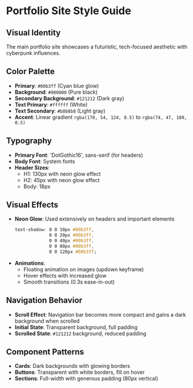 # Portfolio Site Style Guide

## Visual Identity
The main portfolio site showcases a futuristic, tech-focused aesthetic with cyberpunk influences.

## Color Palette
- **Primary**: `#00b3ff` (Cyan blue glow)
- **Background**: `#000000` (Pure black)
- **Secondary Background**: `#121212` (Dark gray)
- **Text Primary**: `#ffffff` (White)
- **Text Secondary**: `#b8b8b8` (Light gray)
- **Accent**: Linear gradient `rgba(170, 54, 124, 0.5)` to `rgba(74, 47, 189, 0.5)`

## Typography
- **Primary Font**: 'DotGothic16', sans-serif (for headers)
- **Body Font**: System fonts
- **Header Sizes**:
  - H1: 130px with neon glow effect
  - H2: 45px with neon glow effect
  - Body: 18px

## Visual Effects
- **Neon Glow**: Used extensively on headers and important elements
  ```css
  text-shadow: 0 0 10px #00b3ff,
               0 0 20px #00b3ff,
               0 0 40px #00b3ff,
               0 0 80px #00b3ff,
               0 0 120px #00b3ff;
  ```
- **Animations**: 
  - Floating animation on images (updown keyframe)
  - Hover effects with increased glow
  - Smooth transitions (0.3s ease-in-out)

## Navigation Behavior
- **Scroll Effect**: Navigation bar becomes more compact and gains a dark background when scrolled
- **Initial State**: Transparent background, full padding
- **Scrolled State**: `#121212` background, reduced padding

## Component Patterns
- **Cards**: Dark backgrounds with glowing borders
- **Buttons**: Transparent with white borders, fill on hover
- **Sections**: Full-width with generous padding (80px vertical) 